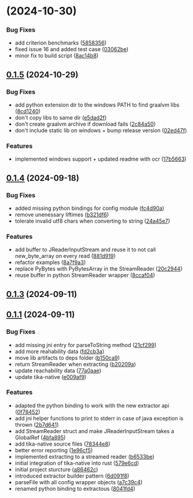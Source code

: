 # [](https://github.com/yobix-ai/extractous/compare/v0.1.5...v) (2024-10-30)


### Bug Fixes

* add criterion benchmarks ([5858356](https://github.com/yobix-ai/extractous/commit/585835623bb7c098e4359636d8d028af4835d699))
* fixed issue 16 and added test case ([03062be](https://github.com/yobix-ai/extractous/commit/03062beca1eceede16878707dc2647b71848b65e))
* minor fix to build script ([8ac14b8](https://github.com/yobix-ai/extractous/commit/8ac14b8d36c8a8d733c08a123686d02c52bcf5bb))



## [0.1.5](https://github.com/yobix-ai/extractous/compare/v0.1.4...v0.1.5) (2024-10-29)


### Bug Fixes

* add python extension dir to the windows PATH to find graalvm libs ([8cd1240](https://github.com/yobix-ai/extractous/commit/8cd1240cb0dfca7e67f4254d34947bb9c7fa5c25))
* don't copy libs to same dir ([e5dad2f](https://github.com/yobix-ai/extractous/commit/e5dad2f7434b8cae58b6aa61c0c66165473aa35f))
* don't create graalvm archive if download fails ([2c84a50](https://github.com/yobix-ai/extractous/commit/2c84a5005bbea993d57e187a1f7f7f73ca8c3f87))
* don't include static lib on windows + bump release version ([02ed47f](https://github.com/yobix-ai/extractous/commit/02ed47fd79572acc671309188adb8dcb2995592a))


### Features

* implemented windows support + updated readme with ocr ([17b5663](https://github.com/yobix-ai/extractous/commit/17b5663b4f852396646ec43c03f0fb888825d750))



## [0.1.4](https://github.com/yobix-ai/extractous/compare/v0.1.3...v0.1.4) (2024-09-18)


### Bug Fixes

* added missing python bindings for config module ([fc4d90a](https://github.com/yobix-ai/extractous/commit/fc4d90adf29b277b32d21aef368e1919eeed2544))
* remove unenessary liftimes ([b321df6](https://github.com/yobix-ai/extractous/commit/b321df6e743273ed02b229cf152b9554f610914e))
* tolerate invalid utf8 chars when converting to string ([24a45e7](https://github.com/yobix-ai/extractous/commit/24a45e79740ad69aca3bdddf182aa56b64640965))


### Features

* add buffer to JReaderInputStream and reuse it to not call new_byte_array on every read ([881d919](https://github.com/yobix-ai/extractous/commit/881d9190f7047163a497d2b2e578eca1f7b890ef))
* refactor examples ([8a7f9a3](https://github.com/yobix-ai/extractous/commit/8a7f9a3ba7b5db4e07a07efbe516dfbdcd52f79d))
* replace PyBytes with PyBytesArray in the StreamReader ([20c2944](https://github.com/yobix-ai/extractous/commit/20c294465b3ac158c75f6b389fc2d35fcbe137a3))
* reuse buffer in python StreamReader wrapper ([8ccaf04](https://github.com/yobix-ai/extractous/commit/8ccaf04d7fce81da9dec2694fc7b7942be55cf32))



## [0.1.3](https://github.com/yobix-ai/extractous/compare/v0.1.1...v0.1.3) (2024-09-11)



## [0.1.1](https://github.com/yobix-ai/extractous/compare/a86462cc49b77f9e17b8faade80edaf679edf225...v0.1.1) (2024-09-11)


### Bug Fixes

* add missing jni entry for parseToString method ([21cf299](https://github.com/yobix-ai/extractous/commit/21cf299cc4d3c952d7ebaa793b9a5c4e16069d64))
* add more reahability data ([fd2cb3a](https://github.com/yobix-ai/extractous/commit/fd2cb3ad0a1af19814350d61b533117273f65a8a))
* move lib artifacts to deps folder ([b150ca9](https://github.com/yobix-ai/extractous/commit/b150ca9f316352b488eff06904555c0d0620c6ce))
* return StreamReader when extracting ([b20209a](https://github.com/yobix-ai/extractous/commit/b20209a9e49c19565fabe6ead799519d5582e010))
* update reachability data ([77a0aae](https://github.com/yobix-ai/extractous/commit/77a0aaef42beb1fe61dd2b93aad9a1c24a1b74c8))
* update tika-native ([e009af9](https://github.com/yobix-ai/extractous/commit/e009af9a942e9e861ae985d6629356c89dd28534))


### Features

* adapted the python binding to work with the new extractor api ([0f78452](https://github.com/yobix-ai/extractous/commit/0f78452ef0c107c34ba4f13580480622b0659d86))
* add jni helper functions to print to stderr in case of java exception is thrown ([2b7d641](https://github.com/yobix-ai/extractous/commit/2b7d641e137818681bca63c0f3c156e4c76dbd09))
* add StreamReader struct and make JReaderInputStream takes a GlobalRef ([4bfa895](https://github.com/yobix-ai/extractous/commit/4bfa895b7f97c4a5467e0ae3fd6c252f272e3b03))
* add tika-native source files ([78344e8](https://github.com/yobix-ai/extractous/commit/78344e88d7e9b14478ea83196659f9ab0c381a12))
* better error reporting ([1e96cf5](https://github.com/yobix-ai/extractous/commit/1e96cf525ec56aa362904fbb71c914684027d5a1))
* implemented extracting to a streamed reader ([b6533be](https://github.com/yobix-ai/extractous/commit/b6533be5507f3513e17d4677b477e6e6a6cc6bc6))
* initial integration of tika-native into rust ([579e6cd](https://github.com/yobix-ai/extractous/commit/579e6cd73d53088feca5f41be80dab4026d485f8))
* initial project sturcture ([a86462c](https://github.com/yobix-ai/extractous/commit/a86462cc49b77f9e17b8faade80edaf679edf225))
* introduced extractor builder pattern ([6d091f8](https://github.com/yobix-ai/extractous/commit/6d091f84c70a2f4338921e6c801bc0b4a8942603))
* parseFile with all config wrapper objects ([a7c39c4](https://github.com/yobix-ai/extractous/commit/a7c39c43d37cb92e63b1714264898c733b0ea6f5))
* renamed python binding to extractous ([8041fd4](https://github.com/yobix-ai/extractous/commit/8041fd4319b87864b52f53081fcb3fc0b02563fb))



